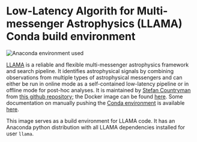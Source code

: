 # Low-Latency Algorith for Multi-messenger Astrophysics (LLAMA) Conda build environment
![Anaconda environment used](https://anaconda.org/stefco/llama-py37/badges/version.svg)

[LLAMA](http://multimessenger.science) is a reliable and flexible multi-messenger astrophysics framework and search pipeline. It identifies astrophysical signals by combining observations from multiple types of astrophysical messengers and can either be run in online mode as a self-contained low-latency pipeline or in offline mode for post-hoc analyses. It is maintained by [Stefan Countryman](https://stc.sh) from [this github repository](https://github.com/stefco/llama-env); the Docker image can be found [here](https://cloud.docker.com/repository/registry-1.docker.io/stefco/llama-env). Some
documentation on manually pushing the [Conda environment](https://anaconda.org/stefco/environments) is available
[here](http://docs.anaconda.com/anaconda-cloud/user-guide/tasks/work-with-environments/).

This image serves as a build environment for LLAMA code. It has an Anaconda python distribution with all LLAMA dependencies installed for user `llama`.
